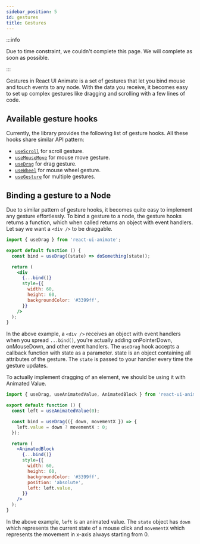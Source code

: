 ```yaml
---
sidebar_position: 5
id: gestures
title: Gestures
---
```


:::info

Due to time constraint, we couldn't complete this page. We will complete as soon as possible.

:::

Gestures in React UI Animate is a set of gestures that let you bind mouse and touch events to any node. With the data you receive, it becomes easy to set up complex gestures like dragging and scrolling with a few lines of code.

## Available gesture hooks

Currently, the library provides the following list of gesture hooks. All these hooks share similar API pattern:

- [`useScroll`](/docs/1.4.6/api-references/hooks/use-scroll) for scroll gesture.
- [`useMouseMove`](/docs/1.4.6/api-references/hooks/use-mouse-move) for mouse move gesture.
- [`useDrag`](/docs/1.4.6/api-references/hooks/use-drag) for drag gesture.
- [`useWheel`](/docs/1.4.6/api-references/hooks/use-wheel) for mouse wheel gesture.
- [`useGesture`](/docs/1.4.6/api-references/hooks/use-gesture) for multiple gestures. 

## Binding a gesture to a Node

Due to similar pattern of gesture hooks, it becomes quite easy to implement any gesture effortlessly. To bind a gesture to a node, the gesture hooks returns a function, which when called returns an object with event handlers. Let say we want a `<div />` to be draggable.

```jsx
import { useDrag } from 'react-ui-animate';

export default function () {
  const bind = useDrag((state) => doSomething(state));

  return (
    <div
      {...bind()}
      style={{
        width: 60,
        height: 60,
        backgroundColor: '#3399ff',
      }}
    />
  );
}
```

In the above example, a `<div />` receives an object with event handlers when you spread `...bind()`, you're actually adding onPointerDown, onMouseDown, and other event handlers. The `useDrag` hook accepts a callback function with state as a parameter. state is an object containing all attributes of the gesture. The `state` is passed to your handler every time the gesture updates.

To actually implement dragging of an element, we should be using it with Animated Value.

```jsx
import { useDrag, useAnimatedValue, AnimatedBlock } from 'react-ui-animate';

export default function () {
  const left = useAnimatedValue(0);

  const bind = useDrag(({ down, movementX }) => {
    left.value = down ? movementX : 0;
  });

  return (
    <AnimatedBlock
      {...bind()}
      style={{
        width: 60,
        height: 60,
        backgroundColor: '#3399ff',
        position: 'absolute',
        left: left.value,
      }}
    />
  );
}
```

In the above example, `left` is an animated value. The `state` object has `down` which represents the current state of a mouse click and `movementX` which represents the movement in x-axis always starting from 0.
